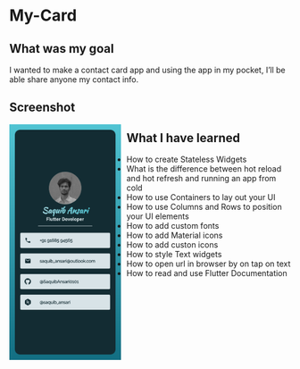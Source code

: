 # My-Card

## What was my goal

I wanted to make a contact card app and using the app in my pocket, I’ll be able share anyone my contact info.

## Screenshot

<img src="screens/finished.png"
  alt="Home Screen"
  style="float: left; margin-right: 10px;"
  width="200"/>

## What I have learned

- How to create Stateless Widgets
- What is the difference between hot reload and hot refresh and running an app from cold
- How to use Containers to lay out your UI
- How to use Columns and Rows to position your UI elements
- How to add custom fonts
- How to add Material icons
- How to add custon icons
- How to style Text widgets
- How to open url in browser by on tap on text
- How to read and use Flutter Documentation

